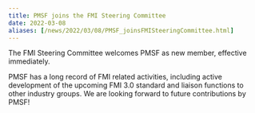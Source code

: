 ```yaml
---
title: PMSF joins the FMI Steering Committee
date: 2022-03-08
aliases: [/news/2022/03/08/PMSF_joinsFMISteeringCommittee.html]
---
```


The FMI Steering Committee welcomes PMSF as new member, effective immediately.

PMSF has a long record of FMI related activities, including active development of the upcoming FMI 3.0 standard and liaison functions to other industry groups.
We are looking forward to future contributions by PMSF!


